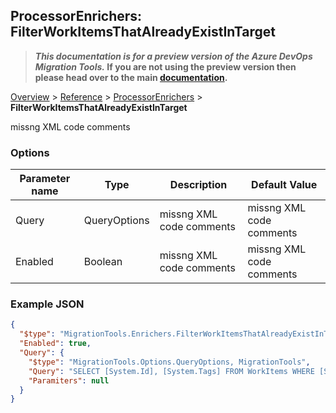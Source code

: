 ## ProcessorEnrichers: FilterWorkItemsThatAlreadyExistInTarget

>**_This documentation is for a preview version of the Azure DevOps Migration Tools._ If you are not using the preview version then please head over to the main [documentation](https://nkdagility.github.io/azure-devops-migration-tools).**

[Overview](.././index.md) > [Reference](../index.md) > [ProcessorEnrichers](./index.md) > **FilterWorkItemsThatAlreadyExistInTarget**

missng XML code comments

### Options

| Parameter name         | Type    | Description                              | Default Value                            |
|------------------------|---------|------------------------------------------|------------------------------------------|
| Query | QueryOptions | missng XML code comments | missng XML code comments |
| Enabled | Boolean | missng XML code comments | missng XML code comments |


### Example JSON

```JSON
{
  "$type": "MigrationTools.Enrichers.FilterWorkItemsThatAlreadyExistInTargetOptions, MigrationTools",
  "Enabled": true,
  "Query": {
    "$type": "MigrationTools.Options.QueryOptions, MigrationTools",
    "Query": "SELECT [System.Id], [System.Tags] FROM WorkItems WHERE [System.TeamProject] = @TeamProject AND [System.WorkItemType] NOT IN ('Test Suite', 'Test Plan') ORDER BY [System.ChangedDate] desc",
    "Paramiters": null
  }
}
```